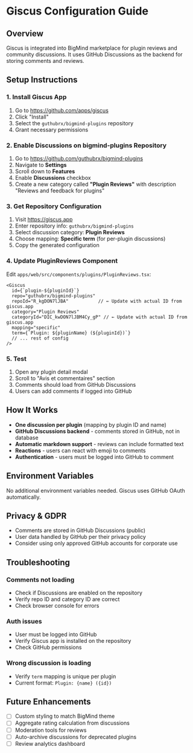# Giscus Configuration Guide

## Overview

Giscus is integrated into BigMind marketplace for plugin reviews and community discussions. It uses GitHub Discussions as the backend for storing comments and reviews.

## Setup Instructions

### 1. Install Giscus App

1. Go to https://github.com/apps/giscus
2. Click "Install"
3. Select the `guthubrx/bigmind-plugins` repository
4. Grant necessary permissions

### 2. Enable Discussions on bigmind-plugins Repository

1. Go to https://github.com/guthubrx/bigmind-plugins
2. Navigate to **Settings**
3. Scroll down to **Features**
4. Enable **Discussions** checkbox
5. Create a new category called **"Plugin Reviews"** with description "Reviews and feedback for plugins"

### 3. Get Repository Configuration

1. Visit https://giscus.app
2. Enter repository info: `guthubrx/bigmind-plugins`
3. Select discussion category: **Plugin Reviews**
4. Choose mapping: **Specific term** (for per-plugin discussions)
5. Copy the generated configuration

### 4. Update PluginReviews Component

Edit `apps/web/src/components/plugins/PluginReviews.tsx`:

```tsx
<Giscus
  id={`plugin-${pluginId}`}
  repo="guthubrx/bigmind-plugins"
  repoId="R_kgDON7lJBA"           // ← Update with actual ID from giscus.app
  category="Plugin Reviews"
  categoryId="DIC_kwDON7lJBM4Cy_gP" // ← Update with actual ID from giscus.app
  mapping="specific"
  term={`Plugin: ${pluginName} (${pluginId})`}
  // ... rest of config
/>
```

### 5. Test

1. Open any plugin detail modal
2. Scroll to "Avis et commentaires" section
3. Comments should load from GitHub Discussions
4. Users can add comments if logged into GitHub

## How It Works

- **One discussion per plugin** (mapping by plugin ID and name)
- **GitHub Discussions backend** - comments stored in GitHub, not in database
- **Automatic markdown support** - reviews can include formatted text
- **Reactions** - users can react with emoji to comments
- **Authentication** - users must be logged into GitHub to comment

## Environment Variables

No additional environment variables needed. Giscus uses GitHub OAuth automatically.

## Privacy & GDPR

- Comments are stored in GitHub Discussions (public)
- User data handled by GitHub per their privacy policy
- Consider using only approved GitHub accounts for corporate use

## Troubleshooting

### Comments not loading
- Check if Discussions are enabled on the repository
- Verify repo ID and category ID are correct
- Check browser console for errors

### Auth issues
- User must be logged into GitHub
- Verify Giscus app is installed on the repository
- Check GitHub permissions

### Wrong discussion is loading
- Verify `term` mapping is unique per plugin
- Current format: `Plugin: {name} ({id})`

## Future Enhancements

- [ ] Custom styling to match BigMind theme
- [ ] Aggregate rating calculation from discussions
- [ ] Moderation tools for reviews
- [ ] Auto-archive discussions for deprecated plugins
- [ ] Review analytics dashboard
